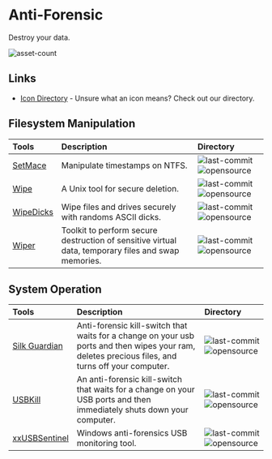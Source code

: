 # Anti-Forensic

Destroy your data.

![asset-count](https://img.shields.io/badge/Tools%20%26%20Resources%20Available-7-947cb0?style=for-the-badge)

## Links <!-- {docsify-ignore} -->

- [Icon Directory](../ICONS.md) - Unsure what an icon means? Check out our directory.

## Filesystem Manipulation 

| Tools | Description | Directory |
| :--- | :--- | :--- |
| [SetMace](https://github.com/jschicht/SetMace) | Manipulate timestamps on NTFS. | ![last-commit](https://img.shields.io/github/last-commit/jschicht/SetMace?color=947cb0&style=flat-square) ![opensource](https://raw.githubusercontent.com/0xPGP/SecTools/main/docs/icons/opensource.png) |
| [Wipe](https://github.com/berke/wipe) | A Unix tool for secure deletion. | ![last-commit](https://img.shields.io/github/last-commit/berke/wipe?color=947cb0&style=flat-square) ![opensource](https://raw.githubusercontent.com/0xPGP/SecTools/main/docs/icons/opensource.png) |
| [WipeDicks](https://github.com/Drewsif/wipedicks) | Wipe files and drives securely with randoms ASCII dicks. | ![last-commit](https://img.shields.io/github/last-commit/Drewsif/wipedicks?color=947cb0&style=flat-square) ![opensource](https://raw.githubusercontent.com/0xPGP/SecTools/main/docs/icons/opensource.png) |
| [Wiper](https://github.com/r3nt0n/wiper) | Toolkit to perform secure destruction of sensitive virtual data, temporary files and swap memories. | ![last-commit](https://img.shields.io/github/last-commit/r3nt0n/wiper?color=947cb0&style=flat-square) ![opensource](https://raw.githubusercontent.com/0xPGP/SecTools/main/docs/icons/opensource.png) |


## System Operation

| Tools | Description | Directory |
| :--- | :--- | :--- |
| [Silk Guardian](https://github.com/NateBrune/silk-guardian) | Anti-forensic kill-switch that waits for a change on your usb ports and then wipes your ram, deletes precious files, and turns off your computer. | ![last-commit](https://img.shields.io/github/last-commit/NateBrune/silk-guardian?color=947cb0&style=flat-square) ![opensource](https://raw.githubusercontent.com/0xPGP/SecTools/main/docs/icons/opensource.png) |
| [USBKill](https://github.com/hephaest0s/usbkill) | An anti-forensic kill-switch that waits for a change on your USB ports and then immediately shuts down your computer. | ![last-commit](https://img.shields.io/github/last-commit/hephaest0s/usbkill?color=947cb0&style=flat-square) ![opensource](https://raw.githubusercontent.com/0xPGP/SecTools/main/docs/icons/opensource.png) |
| [xxUSBSentinel](https://github.com/thereisnotime/xxUSBSentinel) | Windows anti-forensics USB monitoring tool. | ![last-commit](https://img.shields.io/github/last-commit/thereisnotime/xxUSBSentinel?color=947cb0&style=flat-square) ![opensource](https://raw.githubusercontent.com/0xPGP/SecTools/main/docs/icons/opensource.png) |



